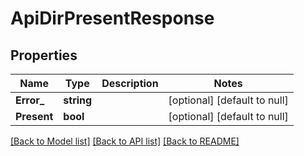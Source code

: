 # ApiDirPresentResponse

## Properties
Name | Type | Description | Notes
------------ | ------------- | ------------- | -------------
**Error_** | **string** |  | [optional] [default to null]
**Present** | **bool** |  | [optional] [default to null]

[[Back to Model list]](../README.md#documentation-for-models) [[Back to API list]](../README.md#documentation-for-api-endpoints) [[Back to README]](../README.md)


